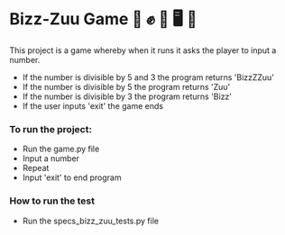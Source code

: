 # Bizz-Zuu Game 🔢 ✊ 🙏 🖥 🧠

This project is a game whereby when it runs it asks the player to input a number.
- If the number is divisible by 5 and 3 the program returns 'BizzZZuu'
- If the number is divisible by 5 the program returns 'Zuu'
- If the number is divisible by 3 the program returns 'Bizz'
- If the user inputs 'exit' the game ends

### To run the project:
- Run the game.py file
- Input a number
- Repeat
- Input 'exit' to end program

### How to run the test
- Run the specs_bizz_zuu_tests.py file